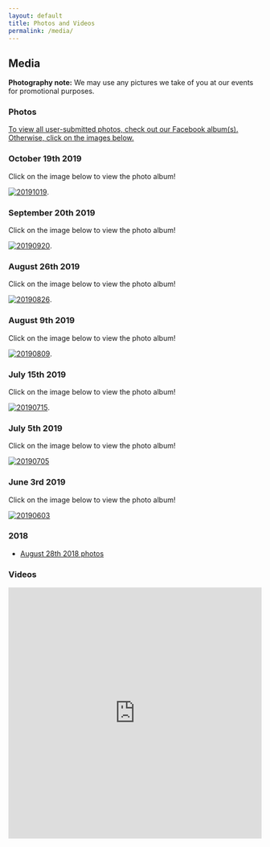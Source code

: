 ```yaml
---
layout: default
title: Photos and Videos
permalink: /media/
---
```


## Media

**Photography note:** We may use any pictures we take of you at our events for promotional purposes.

### Photos

[To view all user-submitted photos, check out our Facebook album(s). Otherwise, click on the images below.](https://www.facebook.com/groups/kwsportracing/photos/?filter=albums)

### October 19th 2019

Click on the image below to view the photo album!

[![20191019](/img/gallery/20191019.jpg)](https://chrisjohnson.pixieset.com/ksratgrandbend/).

### September 20th 2019

Click on the image below to view the photo album!

[![20190920](/img/gallery/20190920.jpg)](https://karolinapelcphotography.pixieset.com/ksrsept20/).

### August 26th 2019

Click on the image below to view the photo album!

[![20190826](/img/gallery/20190826.jpg)](https://karolinapelcphotography.pixieset.com/ksraugust26/).

### August 9th 2019

Click on the image below to view the photo album!

[![20190809](/img/gallery/20190809.jpg)](https://karolinapelcphotography.pixieset.com/ksraugust9/).

### July 15th 2019

Click on the image below to view the photo album!

[![20190715](/img/gallery/20190715.jpg)](https://karolinapelcphotography.pixieset.com/ksrjuly15/).

### July 5th 2019

Click on the image below to view the photo album!

[![20190705](/img/gallery/20190705.jpg)](https://www.facebook.com/media/set/?set=oa.2347240018880515)

### June 3rd 2019

Click on the image below to view the photo album!

[![20190603](/img/gallery/20190603.jpg)](https://www.facebook.com/media/set/?set=oa.2323560264581824)

### 2018

* [August 28th 2018 photos](https://www.facebook.com/media/set/?set=oa.2158698174401368)

### Videos

<iframe width="100%" height="500px" src="https://www.youtube.com/embed/04iVIVKCyrg" frameborder="0" allow="accelerometer; autoplay; encrypted-media; gyroscope; picture-in-picture" allowfullscreen></iframe>

